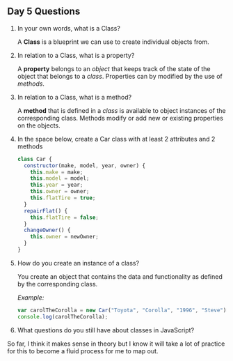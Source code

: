 ## Day 5 Questions

1. In your own words, what is a Class?

   A **Class** is a blueprint we can use to create individual objects from.

1. In relation to a Class, what is a property?

   A **property** belongs to an *object* that keeps track of the state of the object that belongs to a *class*. Properties can by modified by the use of *methods*.

1. In relation to a Class, what is a method?

   A **method** that is defined in a *class* is available to object instances of the corresponding class. Methods modify or add new or existing properties on the objects.

1. In the space below, create a Car class with at least 2 attributes and 2 methods

   ```javascript
   class Car {
     constructor(make, model, year, owner) {
       this.make = make;
       this.model = model;
       this.year = year;
       this.owner = owner;
       this.flatTire = true;
     }
     repairFlat() {
       this.flatTire = false;
     }
     changeOwner() {
       this.owner = newOwner;
     }
   }
   ```

1. How do you create an instance of a class?

   You create an object that contains the data and functionality as defined by the corresponding class.

   *Example:*
   ```javascript
   var carolTheCorolla = new Car("Toyota", "Corolla", "1996", "Steve");
   console.log(carolTheCorolla);
   ```
1. What questions do you still have about classes in JavaScript?

  So far, I think it makes sense in theory but I know it will take a lot of practice for this to become a fluid process for me to map out. 
